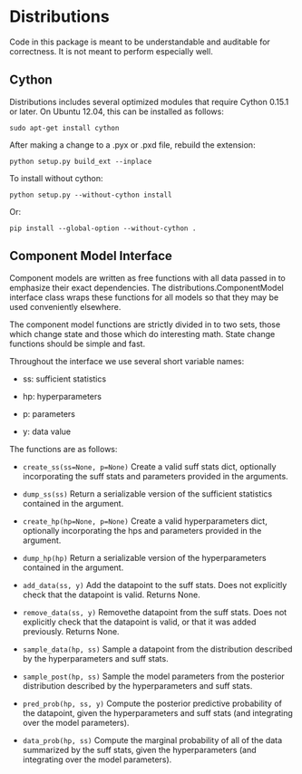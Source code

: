 # Distributions

Code in this package is meant to be understandable and auditable for
correctness. It is not meant to perform especially well.


## Cython

Distributions includes several optimized modules that require Cython
0.15.1 or later. On Ubuntu 12.04, this can be installed as follows:

    sudo apt-get install cython

After making a change to a .pyx or .pxd file, rebuild the extension:

    python setup.py build_ext --inplace

To install without cython:
    
    python setup.py --without-cython install

Or:
    
    pip install --global-option --without-cython .



## Component Model Interface

Component models are written as free functions with all data passed in
to emphasize their exact dependencies. The
distributions.ComponentModel interface class wraps these functions for
all models so that they may be used conveniently elsewhere.

The component model functions are strictly divided in to two sets,
those which change state and those which do interesting math. State
change functions should be simple and fast.

Throughout the interface we use several short variable names:

* ss: sufficient statistics

* hp: hyperparameters

* p: parameters

* y: data value

The functions are as follows:

* `create_ss(ss=None, p=None)` Create a valid suff stats dict,
  optionally incorporating the suff stats and parameters provided in
  the arguments.

* `dump_ss(ss)` Return a serializable version of the sufficient
  statistics contained in the argument.

* `create_hp(hp=None, p=None)` Create a valid hyperparameters dict,
  optionally incorporating the hps and parameters provided in the
  argument.

* `dump_hp(hp)` Return a serializable version of the hyperparameters
  contained in the argument.

* `add_data(ss, y)` Add the datapoint to the suff stats. Does not
  explicitly check that the datapoint is valid. Returns None.

* `remove_data(ss, y)` Removethe datapoint from the suff stats. Does
  not explicitly check that the datapoint is valid, or that it was
  added previously. Returns None.

* `sample_data(hp, ss)` Sample a datapoint from the distribution
  described by the hyperparameters and suff stats.

* `sample_post(hp, ss)` Sample the model parameters from the posterior
  distribution described by the hyperparameters and suff stats.

* `pred_prob(hp, ss, y)` Compute the posterior predictive probability
  of the datapoint, given the hyperparameters and suff stats (and
  integrating over the model parameters).

* `data_prob(hp, ss)` Compute the marginal probability of all of the
  data summarized by the suff stats, given the hyperparameters (and
  integrating over the model parameters).
